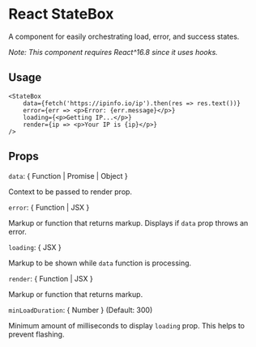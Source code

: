 # React StateBox

A component for easily orchestrating load, error, and success states.

_Note: This component requires React^16.8 since it uses hooks._

## Usage

```
<StateBox
    data={fetch('https://ipinfo.io/ip').then(res => res.text())}
    error={err => <p>Error: {err.message}</p>}
    loading={<p>Getting IP...</p>}
    render={ip => <p>Your IP is {ip}</p>}
/>
```

## Props

`data`: { Function | Promise | Object }

Context to be passed to render prop.

`error`: { Function | JSX }

Markup or function that returns markup. Displays if `data` prop throws an error.

`loading`: { JSX }

Markup to be shown while `data` function is processing.

`render`: { Function | JSX }

Markup or function that returns markup.

`minLoadDuration`: { Number } (Default: 300)

Minimum amount of milliseconds to display `loading` prop. This helps to prevent flashing.
